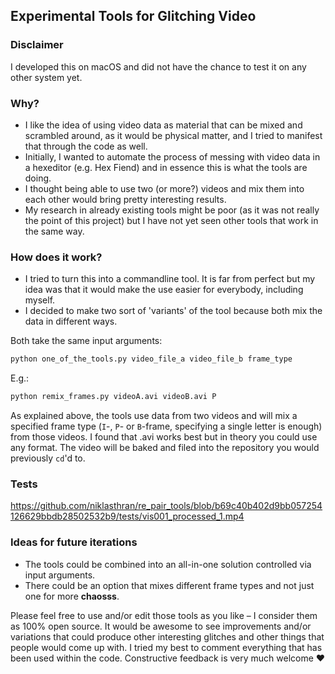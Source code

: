 ## Experimental Tools for Glitching Video

### Disclaimer
I developed this on macOS and did not have the chance to test it on any other system yet.

### Why?
+ I like the idea of using video data as material that can be mixed and scrambled around, as it would be physical matter, and I tried to manifest that through the code as well.
+ Initially, I wanted to automate the process of messing with video data in a hexeditor (e.g. Hex Fiend) and in essence this is what the tools are doing.
+ I thought being able to use two (or more?) videos and mix them into each other would bring pretty interesting results.
+ My research in already existing tools might be poor (as it was not really the point of this project) but I have not yet seen other tools that work in the same way.

### How does it work?
+ I tried to turn this into a commandline tool. It is far from perfect but my idea was that it would make the use easier for everybody, including myself.
+ I decided to make two sort of 'variants' of the tool because both mix the data in different ways.

Both take the same input arguments:
```bash
python one_of_the_tools.py video_file_a video_file_b frame_type
```
E.g.:
```bash
python remix_frames.py videoA.avi videoB.avi P
```
As explained above, the tools use data from two videos and will mix a specified frame type (`I`-, `P`- or `B`-frame, specifying a single letter is enough) from those videos. I found that .avi works best but in theory you could use any format.
The video will be baked and filed into the repository you would previously `cd`'d to.

### Tests
https://github.com/niklasthran/re_pair_tools/blob/b69c40b402d9bb057254126629bbdb28502532b9/tests/vis001_processed_1.mp4

### Ideas for future iterations
+ The tools could be combined into an all-in-one solution controlled via input arguments.
+ There could be an option that mixes different frame types and not just one for more **chaosss**.

Please feel free to use and/or edit those tools as you like – I consider them as 100% open source. It would be awesome to see improvements and/or variations that could produce other interesting glitches and other things that people would come up with.
I tried my best to comment everything that has been used within the code. Constructive feedback is very much welcome :heart:
